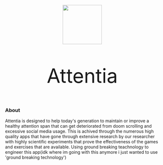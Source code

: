 
<p align="center">
  <img width="128" height="128" src="https://github.com/user-attachments/assets/066628c4-1148-4d18-8bb3-acde1bd24958">
  <p style="font-size: 4rem;" align="center">Attentia</p> 
</p>

### About
Attentia is designed to help today's generation to maintain or improve a healthy attention span that can get deteriorated from doom scrolling and excessive social media usage. This is achived through the numerous high quality apps that have gone through extensive research by our researcher with highly scientific experiments that prove the effectiveness of the games and exercises that are available. Using ground breaking teachnology to engineer this app(idk where im going with this anymore i just wanted to use 'ground breaking technology')

